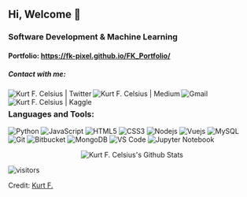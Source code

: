 ## Hi, Welcome 👋

### Software Development & Machine Learning 

#### Portfolio: https://fk-pixel.github.io/FK_Portfolio/

##### Contact with me:

<a href="https://twitter.com/MakePublication">
  <img align="left" alt="Kurt F. Celsius | Twitter" src="https://img.shields.io/badge/Twitter-1DA1F2?style=for-the-badge&logo=twitter&logoColor=white"  >
</a>

<a href="https://kurt-celsius.medium.com/">
  <img align="left" alt="Kurt F. Celsius | Medium"  src="https://img.shields.io/badge/Medium-12100E?style=for-the-badge&logo=medium&logoColor=white" >
</a>

<a href="mailto:fthbtlkrt@gmail.com?subject=Hola%20Jiji"><img align="left" src="https://img.shields.io/badge/gmail-%23D14836.svg?&style=for-the-badge&logo=gmail&logoColor=white" alt="Gmail"/></a>

<a href="https://www.kaggle.com/kurtfcelsius">
  <img align="left" alt="Kurt F. Celsius | Kaggle" src="https://img.shields.io/badge/Kaggle-348ceb?style=for-the-badge&logo=kaggle&logoColor=white"  >
</a>

<br>

### Languages and Tools:

![Python](https://img.shields.io/badge/-Python-yellow?style=for-the-flat&logo=python&logoColor=blue)
![JavaScript](https://img.shields.io/badge/JavaScript-323330?style=for-the-flat&logo=javascript&logoColor=F7DF1E)
![HTML5](https://img.shields.io/badge/-HTML5-E34F26?style=flat&logo=html5&logoColor=white&link=https://github.com/fk-pixel)
![CSS3](https://img.shields.io/badge/-CSS3-1572B6?style=flat&logo=css3) 
![Nodejs](https://img.shields.io/badge/-Nodejs-green?style=flat&logo=Node.js)
![Vuejs](https://img.shields.io/badge/-Vuejs-white?style=flat&logo=Vue.js)
![MySQL](https://img.shields.io/badge/-MySQL-black?style=flat&logo=mysql)
![Git](https://img.shields.io/badge/-Git-black?style=flat&logo=git) 
![Bitbucket](https://img.shields.io/badge/-Bitbucket-blue?style=flat&logo=bitbucket)
![MongoDB](https://img.shields.io/badge/-MongoDB-white?style=flat&logo=mongodb) 
![VS Code](https://img.shields.io/badge/-VS%20Code-blue?style=flat&logo=visual-studio-code) 
![Jupyter Notebook](https://img.shields.io/badge/-JupyterNotebook-orange?style=flat&logo=jupyter-notebook)


<p align='center'>
  <img align="center" src="https://github-readme-stats.vercel.app/api?username=fk-pixel&show_icons=true&title_color=fff&icon_color=79ff97&text_color=efefef&bg_color=24292e" alt="Kurt F. Celsius's Github Stats">
</p>



<p>
    <img align="center" alt="visitors" src="https://gpvc.arturio.dev/fk-pixel"/>
</p>

Credit: [Kurt F.](https://github.com/fk-pixel)
<!--
**fk-pixel/fk-pixel** is a ✨ _special_ ✨ repository because its `README.md` (this file) appears on your GitHub profile.

Here are some ideas to get you started:

- 🔭 I’m currently working on ...
- 🌱 I’m currently learning ...
- 👯 I’m looking to collaborate on ...
- 🤔 I’m looking for help with ...
- 💬 Ask me about ...
- 📫 How to reach me: ...
- 😄 Pronouns: ...
- ⚡ Fun fact: ...
-->
